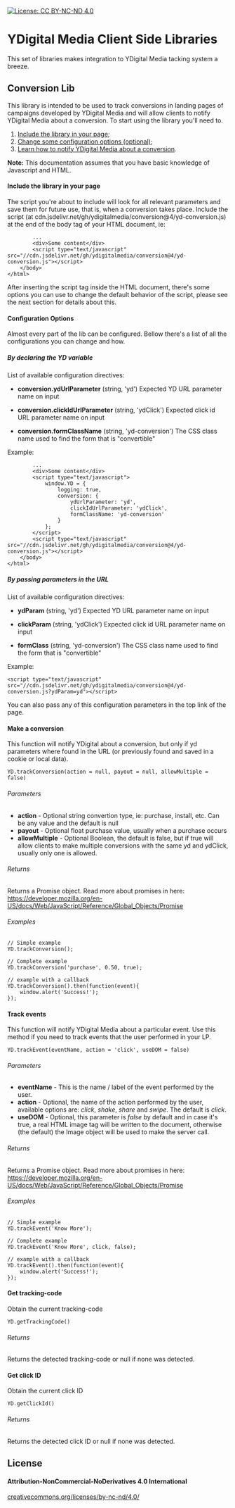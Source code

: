 
[![License: CC BY-NC-ND 4.0](https://licensebuttons.net/l/by-nc-nd/4.0/80x15.png)](https://creativecommons.org/licenses/by-nc-nd/4.0/)


YDigital Media Client Side Libraries
====

This set of libraries makes integration to YDigital Media tacking system a breeze.



## Conversion Lib
This library is intended to be used to track conversions in landing pages of campaigns developed by YDigital Media and will allow clients to notify YDigital Media about a conversion. To start using the library you'll need to.

1. [Include the library in your page](#include-the-library-in-your-page);
2. [Change some configuration options (optional)](#configuration-options);
3. [Learn how to notify YDigital Media about a conversion](#make-a-conversion).

**Note:** This documentation assumes that you have basic knowledge of Javascript and HTML.



#### Include the library in your page
The script you're about to include will look for all relevant parameters and save them for future use, that is, when a conversion takes place.
Include the script (at cdn.jsdelivr.net/gh/ydigitalmedia/conversion@4/yd-conversion.js) at the end of the body tag of your HTML document, ie:
```
        ...
        <div>Some content</div>
        <script type="text/javascript" src="//cdn.jsdelivr.net/gh/ydigitalmedia/conversion@4/yd-conversion.js"></script>
    </body>
</html>
```
After inserting the script tag inside the HTML document, there's some options you can use to change the default behavior of the script, please see the next section for details about this.



#### Configuration Options
Almost every part of the lib can be configured. Bellow there's a list of all the configurations you can change and how.

##### By declaring the YD variable
List of available configuration directives:


* **conversion.ydUrlParameter** (string, 'yd')
	Expected YD URL parameter name on input


* **conversion.clickIdUrlParameter** (string, 'ydClick')
	Expected click id URL parameter name on input


* **conversion.formClassName** (string, 'yd-conversion')
	The CSS class name used to find the form that is "convertible"

Example:
```
        ...
        <div>Some content</div>
        <script type="text/javascript">
            window.YD = {
                logging: true,
                conversion: {
                    ydUrlParameter: 'yd',
                    clickIdUrlParameter: 'ydClick',
                    formClassName: 'yd-conversion'
                }
            };
        </script>
        <script type="text/javascript" src="//cdn.jsdelivr.net/gh/ydigitalmedia/conversion@4/yd-conversion.js"></script>
    </body>
</html>
```



##### By passing parameters in the URL
List of available configuration directives:


* **ydParam** (string, 'yd')
	Expected YD URL parameter name on input


* **clickParam** (string, 'ydClick')
	Expected click id URL parameter name on input


* **formClass** (string, 'yd-conversion')
	The CSS class name used to find the form that is "convertible"

Example:
```
<script type="text/javascript" src="//cdn.jsdelivr.net/gh/ydigitalmedia/conversion@4/yd-conversion.js?ydParam=yd"></script>
```
You can also pass any of this configuration parameters in the top link of the page.



#### Make a conversion
This function will notify YDigital about a conversion, but only if yd parameters where found in the URL (or previously found and saved in a cookie or local data).
```
YD.trackConversion(action = null, payout = null, allowMultiple = false)
```
###### Parameters
* **action**         - Optional string convertion type, ie: purchase, install, etc. Can be any value and the default is null
* **payout**         - Optional float purchase value, usually when a purchase occurs
* **allowMultiple**  - Optional Boolean, the default is false, but if true will allow clients to make multiple conversions with the same yd and ydClick, usually only one is allowed.

###### Returns
Returns a Promise object. Read more about promises in here: https://developer.mozilla.org/en-US/docs/Web/JavaScript/Reference/Global_Objects/Promise

###### Examples
```
// Simple example
YD.trackConversion();

// Complete example
YD.trackConversion('purchase', 0.50, true);

// example with a callback
YD.trackConversion().then(function(event){
    window.alert('Success!');
});
```



#### Track events
This function will notify YDigital Media about a particular event. Use this method if you need to track events that the user performed in your LP.
```
YD.trackEvent(eventName, action = 'click', useDOM = false)
```
###### Parameters
* **eventName** - This is the name / label of the event performed by the user.
* **action**    - Optional, the name of the action performed by the user, available options are: *click*, *shake*, *share* and *swipe*. The default is *click*.
* **useDOM**    - Optional, this parameter is *false* by default and in case it's true, a real HTML image tag will be written to the document, otherwise (the default) the Image object will be used to make the server call.

###### Returns
Returns a Promise object. Read more about promises in here: https://developer.mozilla.org/en-US/docs/Web/JavaScript/Reference/Global_Objects/Promise

###### Examples
```
// Simple example
YD.trackEvent('Know More');

// Complete example
YD.trackEvent('Know More', click, false);

// example with a callback
YD.trackEvent().then(function(event){
    window.alert('Success!');
});
```



#### Get tracking-code
Obtain the current tracking-code
```
YD.getTrackingCode()
```
###### Returns
Returns the detected tracking-code or null if none was detected.



#### Get click ID
Obtain the current click ID
```
YD.getClickId()
```
###### Returns
Returns the detected click ID or null if none was detected.




## License
#### Attribution-NonCommercial-NoDerivatives 4.0 International
[creativecommons.org/licenses/by-nc-nd/4.0/](https://creativecommons.org/licenses/by-nc-nd/4.0/)

